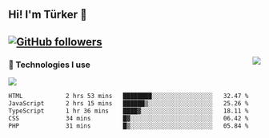 <!-- ## Hi! I'm Türker 🖐️ -->
##  Hi! I'm Türker 👋
## [![GitHub followers](https://img.shields.io/github/followers/turkwr?color=333&label=Follow&logo=github&logoColor=fff&style=flat-square)](https://github.com/turkwr?tab=followers)
<a href="https://discord.com/users/162740870607536128">
 <img src="https://lanyard.cnrad.dev/api/162740870607536128?hideTimestamp=true&idleMessage=Just%20chillin'%20at%20the%20moment&bg=161a23&animated=true" align="right" />
</a>

### 🧠 Technologies I use
![](https://skillicons.dev/icons?i=js,ts,py,php,html,css,tailwind,bootstrap,nodejs,express,react,nextjs&theme=dark&perline=4)


<!--START_SECTION:waka-->

```txt
HTML            2 hrs 53 mins   ████████░░░░░░░░░░░░░░░░░   32.47 %
JavaScript      2 hrs 15 mins   ██████▒░░░░░░░░░░░░░░░░░░   25.26 %
TypeScript      1 hr 36 mins    ████▓░░░░░░░░░░░░░░░░░░░░   18.11 %
CSS             34 mins         █▓░░░░░░░░░░░░░░░░░░░░░░░   06.42 %
PHP             31 mins         █▒░░░░░░░░░░░░░░░░░░░░░░░   05.84 %
```

<!--END_SECTION:waka-->

